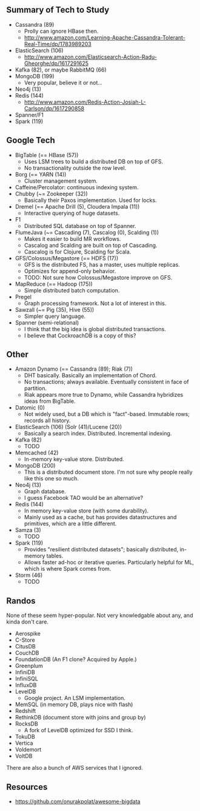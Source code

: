 ## Summary of Tech to Study

* Cassandra (89)
    * Prolly can ignore HBase then.
    * http://www.amazon.com/Learning-Apache-Cassandra-Tolerant-Real-Time/dp/1783989203
* ElasticSearch (106)
    * http://www.amazon.com/Elasticsearch-Action-Radu-Gheorghe/dp/1617291625
* Kafka (82), or maybe RabbitMQ (66)
* MongoDB (199)
    * Very popular, believe it or not...
* Neo4j (13)
* Redis (144)
    * http://www.amazon.com/Redis-Action-Josiah-L-Carlson/dp/1617290858
* Spanner/F1
* Spark (119)

## Google Tech

* BigTable (== HBase (57))
    * Uses LSM trees to build a distributed DB on top of GFS.
    * No transactionality outside the row level.
* Borg (== YARN (14))
    * Cluster management system.
* Caffeine/Percolator: continuous indexing system.
* Chubby (~= Zookeeper (32))
    * Basically their Paxos implementation. Used for locks.
* Dremel (== Apache Drill (5), Cloudera Impala (11))
    * Interactive querying of huge datasets.
* F1
    * Distributed SQL database on top of Spanner.
* FlumeJava (~= Cascading (7), Cascalog (0), Scalding (1))
    * Makes it easier to build MR workflows.
    * Cascalog and Scalding are built on top of Cascading.
    * Cascalog is for Clojure, Scalding for Scala.
* GFS/Colossus/Megastore (== HDFS (17))
    * GFS is the distributed FS, has a master, uses multiple replicas.
    * Optimizes for append-only behavior.
    * TODO: Not sure how Colossus/Megastore improve on GFS.
* MapReduce (== Hadoop (175))
    * Simple distributed batch computation.
* Pregel
    * Graph processing framework. Not a lot of interest in this.
* Sawzall (~= Pig (35), Hive (55))
    * Simpler query language.
* Spanner (semi-relational)
    * I think that the big idea is global distributed transactions.
    * I believe that CockroachDB is a copy of this?

## Other

* Amazon Dynamo (== Cassandra (89); Riak (7))
    * DHT basically. Basically an implementation of Chord.
    * No transactions; always available. Eventually consistent in face
      of partition.
    * Riak appears more true to Dynamo, while Cassandra hybridizes
      ideas from BigTable.
* Datomic (0)
    * Not widely used, but a DB which is "fact"-based. Immutable rows;
      records all history.
* ElasticSearch (106) (Solr (41)/Lucene (20))
    * Basically a search index. Distributed. Incremental indexing.
* Kafka (82)
    * TODO
* Memcached (42)
    * In-memory key-value store. Distributed.
* MongoDB (200)
    * This is a distributed document store. I'm not sure why people
      really like this one so much.
* Neo4j (13)
    * Graph database.
    * I guess Facebook TAO would be an alternative?
* Redis (144)
    * In memory key-value store (with some durability).
    * Mainly used as a cache, but has provides datastructures and
      primitives, which are a little different.
* Samza (3)
    * TODO
* Spark (119)
    * Provides "resilient distributed datasets"; basically
      distributed, in-memory tables.
    * Allows faster ad-hoc or iterative queries. Particularly helpful
      for ML, which is where Spark comes from.
* Storm (46)
    * TODO

## Randos

None of these seem hyper-popular. Not very knowledgable about any, and
kinda don't care.

* Aerospike
* C-Store
* CitusDB
* CouchDB
* FoundationDB (An F1 clone? Acquired by Apple.)
* Greenplum
* InfiniDB
* InfiniSQL
* InfluxDB
* LevelDB
    * Google project. An LSM implementation.
* MemSQL (in memory DB, plays nice with flash)
* Redshift
* RethinkDB (document store with joins and group by)
* RocksDB
    * A fork of LevelDB optimized for SSD I think.
* TokuDB
* Vertica
* Voldemort
* VoltDB

There are also a bunch of AWS services that I ignored.

## Resources

* https://github.com/onurakpolat/awesome-bigdata
